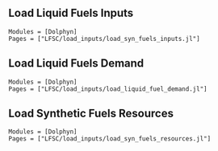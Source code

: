 ## Load Liquid Fuels Inputs
```@autodocs
Modules = [Dolphyn]
Pages = ["LFSC/load_inputs/load_syn_fuels_inputs.jl"]
```

## Load Liquid Fuels Demand
```@autodocs
Modules = [Dolphyn]
Pages = ["LFSC/load_inputs/load_liquid_fuel_demand.jl"]
```

## Load Synthetic Fuels Resources
```@autodocs
Modules = [Dolphyn]
Pages = ["LFSC/load_inputs/load_syn_fuels_resources.jl"]
```